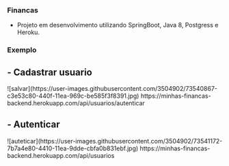 <h3> Financas </h3>

- Projeto em desenvolvimento utilizando SpringBoot, Java 8, Postgress e Heroku.


<h3> Exemplo </h3>

<h2>- Cadastrar usuario</h2>
![salvar](https://user-images.githubusercontent.com/3504902/73540867-c3e53c80-440f-11ea-969c-be585f3f8391.jpg)
https://minhas-financas-backend.herokuapp.com/api/usuarios/autenticar

<h2>- Autenticar</h2>
![auteticar](https://user-images.githubusercontent.com/3504902/73541172-7b7a4e80-4410-11ea-9dde-cbfa0b831ebf.jpg)
 https://minhas-financas-backend.herokuapp.com/api/usuarios




